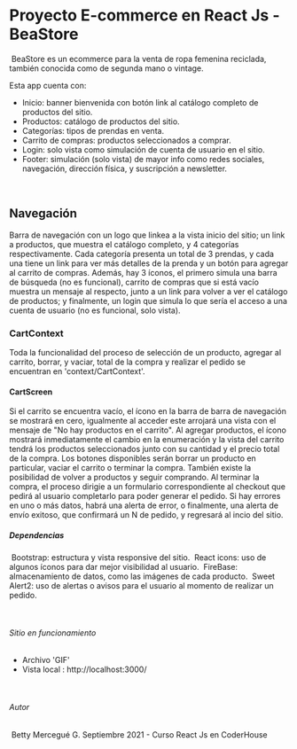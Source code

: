 # Proyecto E-commerce en React Js - BeaStore
​
BeaStore es un ecommerce para la venta de ropa femenina reciclada, también conocida como de segunda mano o vintage.

Esta app cuenta con:

- Inicio: banner bienvenida con botón link al catálogo completo de productos del sitio.
- Productos: catálogo de productos del sitio.
- Categorías: tipos de prendas en venta.
- Carrito de compras: productos seleccionados a comprar.
- Login: solo vista como simulación de cuenta de usuario en el sitio.
- Footer: simulación (solo vista) de mayor info como redes sociales, navegación, dirección física, y suscripción a newsletter.

​
## Navegación 


Barra de navegación con un logo que linkea a la vista inicio del sitio; un link a productos, que muestra el catálogo completo, y 4 categorías respectivamente. Cada categoría presenta un total de 3 prendas, y cada una tiene un link para ver más detalles de la prenda y un botón para agregar al carrito de compras.
Además, hay 3 íconos, el primero simula una barra de búsqueda (no es funcional), carrito de compras que si está vacío muestra un mensaje al respecto, junto a un link para volver a ver el catálogo de productos; y finalmente, un login que simula lo que sería el acceso a una cuenta de usuario (no es funcional, solo vista).

### CartContext

Toda la funcionalidad del proceso de selección de un producto, agregar al carrito, borrar, y vaciar, total de la compra y realizar el pedido se encuentran en 'context/CartContext'.

#### CartScreen

Si el carrito se encuentra vacío, el ícono en la barra de barra de navegación se mostrará en cero, igualmente al acceder este arrojará una vista con el mensaje de "No hay productos en el carrito". Al agregar productos, el ícono mostrará inmediatamente el cambio en la enumeración y la vista del carrito tendrá los productos seleccionados junto con su cantidad y el precio total de la compra. Los botones disponibles serán borrar un producto en particular, vaciar el carrito o terminar la compra. También existe la posibilidad de volver a productos y seguir comprando.
Al terminar la compra, el proceso dirigie a un formulario correspondiente al checkout que pedirá al usuario completarlo para poder generar el pedido. Si hay errores en uno o más datos, habrá una alerta de error, o finalmente, una alerta de envío exitoso, que confirmará un N de pedido, y regresará al incio del sitio.


##### Dependencias
​
Bootstrap: estructura y vista responsive del sitio.
​
React icons: uso de algunos íconos para dar mejor visibilidad al usuario.
​
FireBase: almacenamiento de datos, como las imágenes de cada producto.
​
Sweet Alert2: uso de alertas o avisos para el usuario al momento de realizar un pedido. 

​
###### Sitio en funcionamiento

- Archivo 'GIF'
- Vista local : http://localhost:3000/

​
###### Autor
​
Betty Mercegué G.
​Septiembre 2021 - Curso React Js en CoderHouse